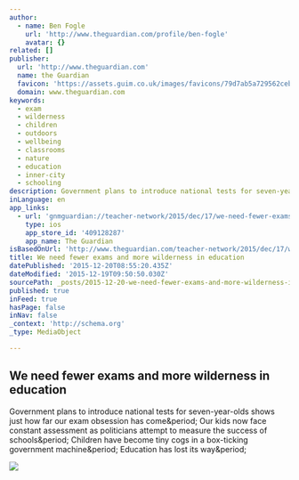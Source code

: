 ```yaml
---
author:
  - name: Ben Fogle
    url: 'http://www.theguardian.com/profile/ben-fogle'
    avatar: {}
related: []
publisher:
  url: 'http://www.theguardian.com'
  name: the Guardian
  favicon: 'https://assets.guim.co.uk/images/favicons/79d7ab5a729562cebca9c6a13c324f0e/32x32.ico'
  domain: www.theguardian.com
keywords:
  - exam
  - wilderness
  - children
  - outdoors
  - wellbeing
  - classrooms
  - nature
  - education
  - inner-city
  - schooling
description: Government plans to introduce national tests for seven-year-olds shows just how far our exam obsession has come. Our kids now face constant assessment as politicians attempt to measure the success of schools. Children have become tiny cogs in a box-ticking government machine. Education has lost its way.
inLanguage: en
app_links:
  - url: 'gnmguardian://teacher-network/2015/dec/17/we-need-fewer-exams-and-more-wilderness-in-education?contenttype=Article&source=applinks'
    type: ios
    app_store_id: '409128287'
    app_name: The Guardian
isBasedOnUrl: 'http://www.theguardian.com/teacher-network/2015/dec/17/we-need-fewer-exams-and-more-wilderness-in-education'
title: We need fewer exams and more wilderness in education
datePublished: '2015-12-20T08:55:20.435Z'
dateModified: '2015-12-19T09:50:50.030Z'
sourcePath: _posts/2015-12-20-we-need-fewer-exams-and-more-wilderness-in-education.md
published: true
inFeed: true
hasPage: false
inNav: false
_context: 'http://schema.org'
_type: MediaObject

---
```

<article style=""><h1>We need fewer exams and more wilderness in education</h1><p>Government plans to introduce national tests for seven-year-olds shows just how far our exam obsession has come&amp;period; Our kids now face constant assessment as politicians attempt to measure the success of schools&amp;period; Children have become tiny cogs in a box-ticking government machine&amp;period; Education has lost its way&amp;period;</p><img src="https://i.guim.co.uk/img/media/3439f5fcc1f5eec081e15928d8a637d0f3660521/0_3_1510_906/master/1510.jpg?w=1200&amp;q=85&amp;auto=format&amp;sharp=10&amp;s=75166d16b79c08184e201fd6d51308e5" /></article>